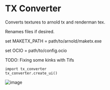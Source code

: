# TX Converter
 Converts textures to arnold tx and renderman tex.
 
 Renames files if desired.

 set MAKETX_PATH = path/to/arnold/maketx.exe 
 
 set OCIO = path/to/config.ocio
 
TODO:
Fixing some kinks with Tifs

```
import tx_converter
tx_converter.create_ui()
```

![image](https://github.com/user-attachments/assets/687a43cc-a022-4016-9aa6-16a56ed79699)


